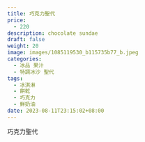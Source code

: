 ```yaml
---
title: 巧克力聖代
price:
  - 220
description: chocolate sundae
draft: false
weight: 20
image: images/1085119530_b115735b77_b.jpeg
categories:
  - 冰品 果汁
  - 特調冰沙 聖代
tags:
  - 冰淇淋
  - 餅乾
  - 巧克力
  - 鮮奶油
date: 2023-08-11T23:15:02+08:00
---
```


 巧克力聖代
